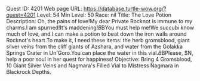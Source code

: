 Quest ID: 4201
Web page URL: https://database.turtle-wow.org/?quest=4201
Level: 54
Min Level: 50
Race: nil
Title: The Love Potion
Description: Oh, the pains of love!My dear Private Rocknot is immune to my charms.I am spurned!It's maddening!$B$BYou must help me!We succubi know much of love, and I can make a potion to beat down the iron walls around Rocknot's heart.To make it, I need these items: the herb gromsblood, giant silver veins from the cliff giants of Azshara, and water from the Golakka Springs Crater in Un'Goro.You can place the water in this vial.$B$BPlease, $N, help a poor soul in her quest for happiness!
Objective: Bring 4 Gromsblood, 10 Giant Silver Veins and Nagmara's Filled Vial to Mistress Nagmara in Blackrock Depths.

